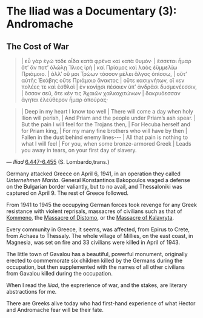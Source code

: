 # The **Iliad** was a Documentary (3): Andromache

## The Cost of War

>| εὖ γὰρ ἐγὼ τόδε οἶδα κατὰ φρένα καὶ κατὰ θυμόν·
>| ἔσσεται ἦμαρ ὅτʼ ἄν ποτʼ ὀλώλῃ Ἴλιος ἱρὴ
>| καὶ Πρίαμος καὶ λαὸς ἐϋμμελίω Πριάμοιο.
>| ἀλλʼ οὔ μοι Τρώων τόσσον μέλει ἄλγος ὀπίσσω,
>| οὔτʼ αὐτῆς Ἑκάβης οὔτε Πριάμοιο ἄνακτος
>| οὔτε κασιγνήτων, οἵ κεν πολέες τε καὶ ἐσθλοὶ
>| ἐν κονίῃσι πέσοιεν ὑπʼ ἀνδράσι δυσμενέεσσιν,
>| ὅσσον σεῦ, ὅτε κέν τις Ἀχαιῶν χαλκοχιτώνων
>| δακρυόεσσαν ἄγηται ἐλεύθερον ἦμαρ ἀπούρας·

>| Deep in my heart I know too well
>| There will come a day when holy Ilion will perish,
>| And Priam and the people under Priam’s ash spear.
>| But the pain I will feel for the Trojans then,
>| For Hecuba herself and for Priam king,
>| For my many fine brothers who will have by then
>| Fallen in the dust behind enemy lines---
>| All that pain is nothing to what I will feel
>| For you, when some bronze-armored Greek
>| Leads you away in tears, on your first day of slavery.

— *Iliad* [6.447-6.455](https://scaife.perseus.org/reader/urn:cts:greekLit:tlg0012.tlg001.perseus-grc2:6.447-6.455?right=perseus-eng3&highlight=%40μέλποντες%5B1%5D) (S. Lombardo,trans.)

Germany attacked Greece on April 6, 1941, in an operation they called *Unternehmen Marita*. General Konstantinos Bakopoulos waged a defense on the Bulgarian border valiantly, but to no avail, and Thessaloniki was captured on April 9. The rest of Greece followed.

From 1941 to 1945 the occupying German forces took revenge for any Greek resistance with violent reprisals, massacres of civilians such as that of [Kommeno](https://en.wikipedia.org/wiki/Kommeno), the [Massacre of Distomo](https://en.wikipedia.org/wiki/Massacre_of_Distomo), or the [Massacre of Kalavryta](https://en.wikipedia.org/wiki/Massacre_of_Kalavryta).

Every community in Greece, it seems, was affected, from Epirus to Crete, from Achaea to Thessaly. The whole village of Millies, on the east coast, in Magnesia, was set on fire and 33 civilians were killed in April of 1943.

The little town of Gavalou has a beautiful, powerful monument, originally erected to commemorate six children killed by the Germans during the occupation, but then supplemented with the names of all other civilians from Gavalou killed during the occupation.

When I read the *Iliad*, the exprerience of war, and the stakes, are literary abstractions for me. 

There are Greeks alive today who had first-hand experience of what Hector and Andromache fear will be their fate.
